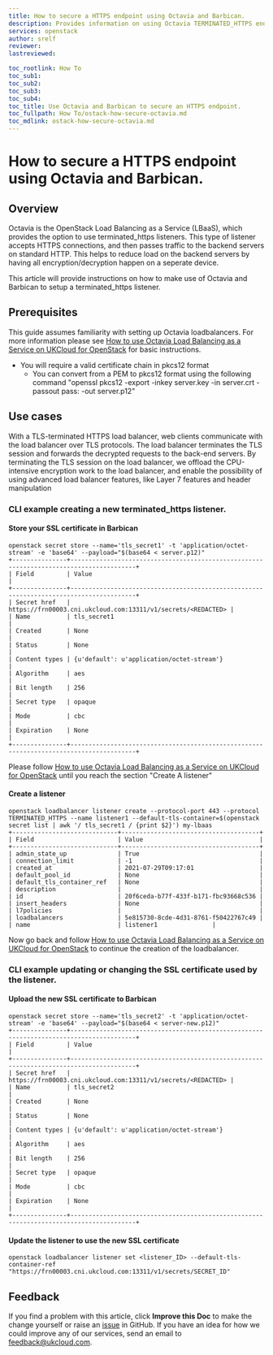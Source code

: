 ```yaml
---
title: How to secure a HTTPS endpoint using Octavia and Barbican.
description: Provides information on using Octavia TERMINATED_HTTPS endpoint type.
services: openstack
author: srelf
reviewer: 
lastreviewed: 

toc_rootlink: How To
toc_sub1:
toc_sub2:
toc_sub3:
toc_sub4:
toc_title: Use Octavia and Barbican to secure an HTTPS endpoint.
toc_fullpath: How To/ostack-how-secure-octavia.md
toc_mdlink: ostack-how-secure-octavia.md
---
```


#  How to secure a HTTPS endpoint using Octavia and Barbican.

## Overview

Octavia is the OpenStack Load Balancing as a Service (LBaaS), which provides the option to use terminated_https listeners. This type of listener accepts HTTPS connections, and then passes traffic to the backend servers on standard HTTP. This helps to reduce load on the backend servers by having all encryption/decryption happen on a seperate device.

This article will provide instructions on how to make use of Octavia and Barbican to setup a terminated_https listener.


## Prerequisites

This guide assumes familiarity with setting up Octavia loadbalancers. For more information please see [How to use Octavia Load Balancing as a Service on UKCloud for OpenStack](https://docs.ukcloud.com/articles/openstack/ostack-how-use-octavia.html) for basic instructions.

- You will require a valid certificate chain in pkcs12 format
    - You can convert from a PEM to pkcs12 format using the following command "openssl pkcs12 -export -inkey server.key -in server.crt -passout pass: -out server.p12"

## Use cases

With a TLS-terminated HTTPS load balancer, web clients communicate with the load balancer over TLS protocols. The load balancer terminates the TLS session and forwards the decrypted requests to the back-end servers. By terminating the TLS session on the load balancer, we offload the CPU-intensive encryption work to the load balancer, and enable the possibility of using advanced load balancer features, like Layer 7 features and header manipulation

### CLI example creating a new terminated_https listener.

#### Store your SSL certificate in Barbican

```none
openstack secret store --name='tls_secret1' -t 'application/octet-stream' -e 'base64' --payload="$(base64 < server.p12)"
+---------------+----------------------------------------------------------------------------------------+
| Field         | Value                                                                                  |
+---------------+----------------------------------------------------------------------------------------+
| Secret href   | https://frn00003.cni.ukcloud.com:13311/v1/secrets/<REDACTED> |
| Name          | tls_secret1                                                                            |
| Created       | None                                                                                   |
| Status        | None                                                                                   |
| Content types | {u'default': u'application/octet-stream'}                                              |
| Algorithm     | aes                                                                                    |
| Bit length    | 256                                                                                    |
| Secret type   | opaque                                                                                 |
| Mode          | cbc                                                                                    |
| Expiration    | None                                                                                   |
+---------------+----------------------------------------------------------------------------------------+
```

Please follow [How to use Octavia Load Balancing as a Service on UKCloud for OpenStack](https://docs.ukcloud.com/articles/openstack/ostack-how-use-octavia.html) until you reach the section "Create A listener"

#### Create a listener

```none
openstack loadbalancer listener create --protocol-port 443 --protocol TERMINATED_HTTPS --name listener1 --default-tls-container=$(openstack secret list | awk '/ tls_secret1 / {print $2}') my-lbaas
+-----------------------------+--------------------------------------+
| Field                       | Value                                |
+-----------------------------+--------------------------------------+
| admin_state_up              | True                                 |
| connection_limit            | -1                                   |
| created_at                  | 2021-07-29T09:17:01                  |
| default_pool_id             | None                                 |
| default_tls_container_ref   | None                                 |
| description                 |                                      |
| id                          | 20f6ceda-b77f-433f-b171-fbc93668c536 |
| insert_headers              | None                                 |
| l7policies                  |                                      |
| loadbalancers               | 5e815730-8cde-4d31-8761-f50422767c49 |
| name                        | listener1               |
```

Now go back and follow [How to use Octavia Load Balancing as a Service on UKCloud for OpenStack](https://docs.ukcloud.com/articles/openstack/ostack-how-use-octavia.html) to continue the creation of the loadbalancer.

### CLI example updating or changing the SSL certificate used by the listener.

#### Upload the new SSL certificate to Barbican

```none
openstack secret store --name='tls_secret2' -t 'application/octet-stream' -e 'base64' --payload="$(base64 < server-new.p12)"
+---------------+----------------------------------------------------------------------------------------+
| Field         | Value                                                                                  |
+---------------+----------------------------------------------------------------------------------------+
| Secret href   | https://frn00003.cni.ukcloud.com:13311/v1/secrets/<REDACTED> |
| Name          | tls_secret2                                                                         |
| Created       | None                                                                                   |
| Status        | None                                                                                   |
| Content types | {u'default': u'application/octet-stream'}                                              |
| Algorithm     | aes                                                                                    |
| Bit length    | 256                                                                                    |
| Secret type   | opaque                                                                                 |
| Mode          | cbc                                                                                    |
| Expiration    | None                                                                                   |
+---------------+----------------------------------------------------------------------------------------+
```

#### Update the listener to use the new SSL certificate
```none
openstack loadbalancer listener set <listener_ID> --default-tls-container-ref "https://frn00003.cni.ukcloud.com:13311/v1/secrets/SECRET_ID"
```

## Feedback

If you find a problem with this article, click **Improve this Doc** to make the change yourself or raise an [issue](https://github.com/UKCloud/documentation/issues) in GitHub. If you have an idea for how we could improve any of our services, send an email to <feedback@ukcloud.com>.
